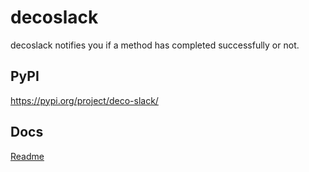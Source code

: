 # decoslack

decoslack notifies you if a method has completed successfully or not.


## PyPI
https://pypi.org/project/deco-slack/

## Docs
[Readme](deco-slack/README.md)


